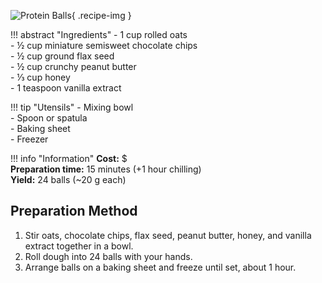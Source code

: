 ![Protein Balls](../images/protein-balls.jpg){ .recipe-img }

!!! abstract "Ingredients"
    - 1 cup rolled oats  
    - ½ cup miniature semisweet chocolate chips  
    - ½ cup ground flax seed  
    - ½ cup crunchy peanut butter  
    - ⅓ cup honey  
    - 1 teaspoon vanilla extract  

!!! tip "Utensils"
    - Mixing bowl  
    - Spoon or spatula  
    - Baking sheet  
    - Freezer  

!!! info "Information"
    **Cost:** $  
    **Preparation time:** 15 minutes (+1 hour chilling)  
    **Yield:** 24 balls (~20 g each)  

## Preparation Method

1. Stir oats, chocolate chips, flax seed, peanut butter, honey, and vanilla extract together in a bowl.  
2. Roll dough into 24 balls with your hands.  
3. Arrange balls on a baking sheet and freeze until set, about 1 hour.  